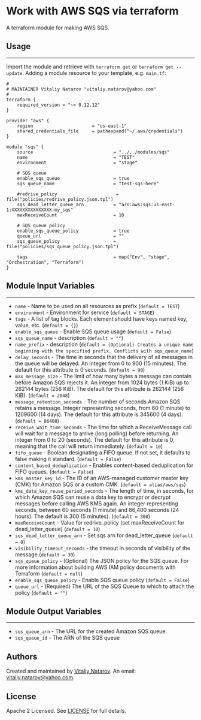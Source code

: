 # Work with AWS SQS via terraform

A terraform module for making AWS SQS.


## Usage
----------------------
Import the module and retrieve with ```terraform get``` or ```terraform get --update```. Adding a module resource to your template, e.g. `main.tf`:

```
#
# MAINTAINER Vitaliy Natarov "vitaliy.natarov@yahoo.com"
#
terraform {
    required_version = "~> 0.12.12"
}

provider "aws" {
    region                      = "us-east-1"
    shared_credentials_file     = pathexpand("~/.aws/credentials")
}

module "sqs" {
    source                              = "../../modules/sqs"
    name                                = "TEST"
    environment                         = "stage"

    # SQS queue
    enable_sqs_queue                    = true
    sqs_queue_name                      = "test-sqs-here"

    #redrive_policy                      = file("policies/redrive_policy.json.tpl")
    sqs_dead_letter_queue_arn           = "arn:aws:sqs:us-east-1:XXXXXXXXXXXXXXX:my_sqs"
    maxReceiveCount                     = 10

    # SQS queue policy
    enable_sqs_queue_policy             = true
    queue_url                           = ""
    sqs_queue_policy                    = file("policies/sqs_queue_policy.json.tpl")

    tags                                = map("Env", "stage", "Orchestration", "Terraform")
}
```

## Module Input Variables
----------------------
- `name` - Name to be used on all resources as prefix (`default = TEST`)
- `environment` - Environment for service (`default = STAGE`)
- `tags` - A list of tag blocks. Each element should have keys named key, value, etc. (`default = {}`)
- `enable_sqs_queue` - Enable SQS queue usage (`default = False`)
- `sqs_queue_name` - description (`default = ""`)
- `name_prefix` - description (`default = (Optional) Creates a unique name beginning with the specified prefix. Conflicts with sqs_queue_name`)
- `delay_seconds` - The time in seconds that the delivery of all messages in the queue will be delayed. An integer from 0 to 900 (15 minutes). The default for this attribute is 0 seconds. (`default = 90`)
- `max_message_size` - The limit of how many bytes a message can contain before Amazon SQS rejects it. An integer from 1024 bytes (1 KiB) up to 262144 bytes (256 KiB). The default for this attribute is 262144 (256 KiB). (`default = 2048`)
- `message_retention_seconds` - The number of seconds Amazon SQS retains a message. Integer representing seconds, from 60 (1 minute) to 1209600 (14 days). The default for this attribute is 345600 (4 days). (`default = 86400`)
- `receive_wait_time_seconds` - The time for which a ReceiveMessage call will wait for a message to arrive (long polling) before returning. An integer from 0 to 20 (seconds). The default for this attribute is 0, meaning that the call will return immediately. (`default = 10`)
- `fifo_queue` - Boolean designating a FIFO queue. If not set, it defaults to false making it standard. (`default = False`)
- `content_based_deduplication` - Enables content-based deduplication for FIFO queues. (`default = False`)
- `kms_master_key_id` - The ID of an AWS-managed customer master key (CMK) for Amazon SQS or a custom CMK. (`default = alias/aws/sqs`)
- `kms_data_key_reuse_period_seconds` - The length of time, in seconds, for which Amazon SQS can reuse a data key to encrypt or decrypt messages before calling AWS KMS again. An integer representing seconds, between 60 seconds (1 minute) and 86,400 seconds (24 hours). The default is 300 (5 minutes). (`default = 300`)
- `maxReceiveCount` - Value for redrive_policy (set maxReceiveCount for dead_letter_queue) (`default = 10`)
- `sqs_dead_letter_queue_arn` - Set sqs arn for dead_letter_queue (`default = 0`)
- `visibility_timeout_seconds` - the timeout in seconds of visibility of the message (`default = 30`)
- `sqs_queue_policy` - (Optional) The JSON policy for the SQS queue. For more information about building AWS IAM policy documents with Terraform (`default = null`)
- `enable_sqs_queue_policy` - Enable SQS queue policy (`default = False`)
- `queue_url` - (Required) The URL of the SQS Queue to which to attach the policy (`default = ""`)

## Module Output Variables
----------------------
- `sqs_queue_arn` - The URL for the created Amazon SQS queue.
- `sqs_queue_id` - The ARN of the SQS queue


## Authors

Created and maintained by [Vitaliy Natarov](https://github.com/SebastianUA). An email: [vitaliy.natarov@yahoo.com](vitaliy.natarov@yahoo.com).

## License

Apache 2 Licensed. See [LICENSE](https://github.com/SebastianUA/terraform/blob/master/LICENSE) for full details.
